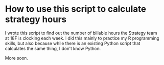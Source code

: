 # How to use this script to calculate strategy hours
I wrote this script to find out the number of billable hours the Strategy team at 18F is clocking each week. I did this mainly to practice my R programming skills, but also because while there is an existing Python script that calculates the same thing, I don't know Python. 

More soon. 
